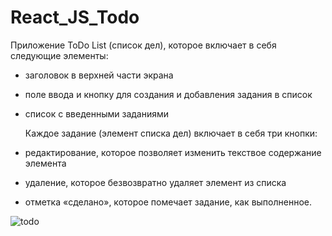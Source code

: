 # React_JS_Todo

Приложение ToDo List (список дел), которое включает в себя следующие
элементы:

- заголовок в верхней части экрана
- поле ввода и кнопку для создания и добавления задания в список
- список с введенными заданиями

  Каждое задание (элемент списка дел) включает в себя три кнопки:

- редактирование, которое позволяет изменить текствое содержание элемента
- удаление, которое безвозвратно удаляет элемент из списка
- отметка «сделано», которое помечает задание, как выполненное.

![todo](https://clck.ru/Rx7rd)
